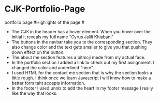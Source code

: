 # CJK-Portfolio-Page
portfolio page 
#Highlights of the page:#
* The CJK in the header has a hover element. When you hover over the initial it reveals my full name "Cyrus Jalili Khiabani"
* The buttons in the navbar take you to the corresponding section. They also change color and the text gets smaller to give you that pushing down effect on the button.
* The about me section features a bitmoji made from my actual face.
* In the portfolio section I added a link to check out my first assignment. I changed the color and underlined "here".
* I used HTML for the contact me section that is why the section looks a little rough. I think once we learn Javascript I will know how to make a better form taht accepts information.
* In the footer I used unnix to add the heart in my footer message I really like the way that looks.



